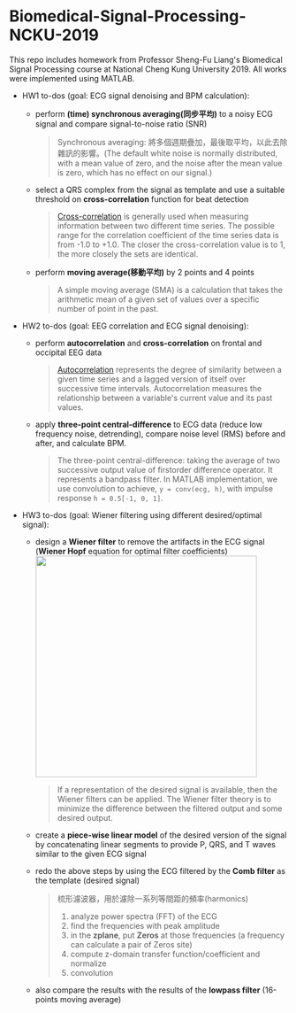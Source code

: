 # Biomedical-Signal-Processing-NCKU-2019
This repo includes homework from Professor Sheng-Fu Liang's Biomedical Signal Processing course at National Cheng Kung University 2019. All works were implemented using MATLAB.


- HW1 to-dos (goal: ECG signal denoising and BPM calculation): 
    - perform **(time) synchronous averaging(同步平均)** to a noisy ECG signal and compare signal-to-noise ratio (SNR)
        > Synchronous averaging: 將多個週期疊加，最後取平均，以此去除雜訊的影響。(The default white noise is normally distributed, with a mean value of zero, and the noise after the mean value is zero, which has no effect on our signal.)
    - select a QRS complex from the signal as template and use a suitable threshold on **cross-correlation** function for beat detection
        > [Cross-correlation](https://www.investopedia.com/terms/c/crosscorrelation.asp) is generally used when measuring information between two different time series. The possible range for the correlation coefficient of the time series data is from -1.0 to +1.0. The closer the cross-correlation value is to 1, the more closely the sets are identical.
    - perform **moving average(移動平均)** by 2 points and 4 points
        > A simple moving average (SMA) is a calculation that takes the arithmetic mean of a given set of values over a specific number of point in the past.


- HW2 to-dos (goal: EEG correlation and ECG signal denoising):
    - perform **autocorrelation** and **cross-correlation** on frontal and occipital EEG data
        > [Autocorrelation](https://www.investopedia.com/terms/a/autocorrelation.asp) represents the degree of similarity between a given time series and a lagged version of itself over successive time intervals. Autocorrelation measures the relationship between a variable's current value and its past values.
    - apply **three-point central-difference** to ECG data (reduce low frequency noise, detrending), compare noise level (RMS) before and after, and calculate BPM. 
        > The three-point central-difference: taking the average of two successive output value of firstorder difference operator. It represents a bandpass filter. In MATLAB implementation, we use convolution to achieve, `y = conv(ecg, h)`, with impulse response `h = 0.5[-1, 0, 1]`.
 
 - HW3 to-dos (goal: Wiener filtering using different desired/optimal signal):
    - design a **Wiener filter** to remove the artifacts in the ECG signal (**Wiener Hopf** equation for optimal filter coefficients)
        <img src="https://i.imgur.com/vkUD8Fq.png" height="400" />

        > If a representation of the desired signal is available, then the Wiener filters can be applied. The Wiener filter theory is to minimize the difference between the filtered output and some desired output.
    - create a **piece-wise linear model** of the desired version of the signal by concatenating linear segments to provide P, QRS, and T waves similar to the given ECG signal
    - redo the above steps by using the ECG filtered by the **Comb filter** as the template (desired signal)
        > 梳形濾波器，用於濾除一系列等間距的頻率(harmonics)
        > 1. analyze power spectra (FFT) of the ECG
        > 2. find the frequencies with peak amplitude
        > 3. in the **zplane**, put **Zeros** at those frequencies (a frequency can calculate a pair of Zeros site)
        > 4. compute z-domain transfer function/coefficient and normalize
        > 5. convolution
    - also compare the results with the results of the **lowpass filter** (16-points moving average)
